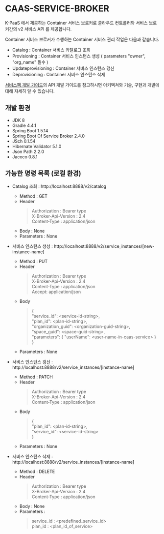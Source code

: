 ﻿# CAAS-SERVICE-BROKER
K-PaaS 에서 제공하는 Container 서비스 브로커로 클라우드 컨트롤러와 서비스 브로커간의 v2 서비스 API 를 제공합니다.

Container 서비스 브로커가 수행하는 Container 서비스 관리 작업은 다음과 같습니다.
- Catalog : Container 서비스 카탈로그 조회
- Provisioning : Container 서비스 인스턴스 생성 ( parameters "owner", "org_name" 필수 )
- Updateprovisioning : Container 서비스 인스턴스 갱신
- Deprovisioning : Container 서비스 인스턴스 삭제

[서비스팩 개발 가이드](https://github.com/PaaS-TA/Guide-3.0-Penne-/blob/master/Service-Guide/Tools/PaaS-TA%20Container%20%EC%84%9C%EB%B9%84%EC%8A%A4%ED%8C%A9%20%EC%84%A4%EC%B9%98%20%EA%B0%80%EC%9D%B4%EB%93%9C_v1.0.md)의 API 개발 가이드를 참고하시면 아키텍쳐와 기술, 구현과 개발에 대해 자세히 알 수 있습니다.

## 개발 환경
- JDK 8
- Gradle 4.4.1
- Spring Boot 1.5.14
- Spring Boot Cf Service Broker 2.4.0
- JSch 0.1.54
- Hibernate Validator 5.1.0
- Json Path 2.2.0
- Jacoco 0.8.1

## 가능한 명령 목록 (로컬 환경)

- Catalog 조회 : http://localhost:8888/v2/catalog
  - Method : GET 
  - Header
    > Authorization : Bearer type \
      X-Broker-Api-Version : 2.4 \
      Content-Type : application/json
  - Body : None 
  - Parameters : None

- 서비스 인스턴스 생성 : http://localhost:8888/v2/service_instances/[new-instance-name]
  - Method : PUT 
  - Header
    > Authorization : Bearer type \
      X-Broker-Api-Version : 2.4 \
      Content-Type : application/json \
      Accept: application/json
  - Body
    > { \
        "service_id": \<service-id-string\>, \
        "plan_id": \<plan-id-string\>, \
        "organization_guid": \<organization-guid-string\>, \
        "space_guid": \<space-guid-string\>, \
        "parameters": { "userName": \<user-name-in-caas-service\> } \
      }
  - Parameters : None

- 서비스 인스턴스 갱신 : http://localhost:8888/v2/service_instances/[instance-name]
  - Method : PATCH 
  - Header
    > Authorization : Bearer type \
      X-Broker-Api-Version : 2.4 \
      Content-Type : application/json 
  - Body
    > { \
        "plan_id": \<plan-id-string\>, \
        "service_id": \<service-id-string\> \
      } 
  - Parameters : None

- 서비스 인스턴스 삭제 : http://localhost:8888/v2/service_instances/[instance-name]
  - Method : DELETE 
  - Header
    > Authorization : Bearer type \
      X-Broker-Api-Version : 2.4 \
      Content-Type : application/json 
  - Body : None
  - Parameters : 
    > service_id : \<predefined_service_id\> \
      plan_id : \<plan_id_of_service\>


